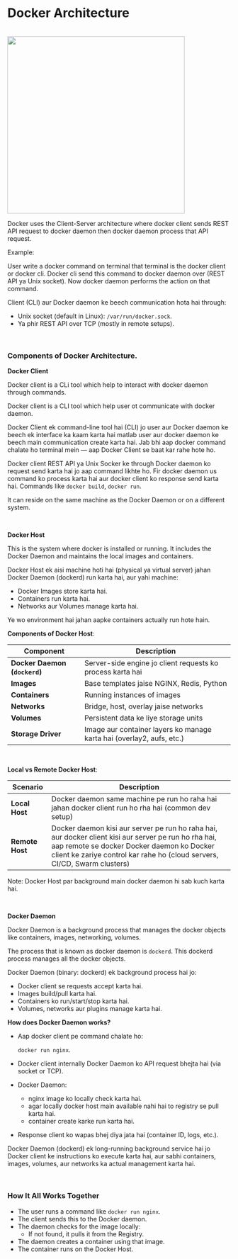 # Docker Architecture

<br>

<img src="https://drive.usercontent.google.com/download?id=100QCMwG8MXrrFYqO9tm2eTPg31Frfnsq" height=400 weight=400>

<br>

Docker uses the Client-Server architecture where docker client sends REST API request to docker daemon then docker daemon process that API request.

Example:

User write a docker command on terminal that terminal is the docker client or docker cli. Docker cli send this command to docker daemon over (REST API ya Unix socket). Now docker daemon performs the action on that command.

Client (CLI) aur Docker daemon ke beech communication hota hai through:
- Unix socket (default in Linux): ```/var/run/docker.sock```.
- Ya phir REST API over TCP (mostly in remote setups).

<br>

### Components of Docker Architecture.

**Docker Client**

Docker client is a CLi tool which help to interact with docker daemon through commands. 

Docker client is a CLI tool which help user ot communicate with docker daemon.

Docker Client ek command-line tool hai (CLI) jo user aur Docker daemon ke beech ek interface ka kaam karta hai matlab user aur docker daemon ke beech main communication create karta hai. Jab bhi aap docker command chalate ho terminal mein — aap Docker Client se baat kar rahe hote ho.

Docker client REST API ya Unix Socker ke through Docker daemon ko request send karta hai jo aap command likhte ho. Fir docker daemon us command ko process karta hai aur docker client ko response send karta hai. Commands like ```docker build```, ```docker run```.

It can reside on the same machine as the Docker Daemon or on a different system.

<br>

**Docker Host**

This is the system where docker is installed or running. It includes the Docker Daemon and maintains the local images and containers.

Docker Host ek aisi machine hoti hai (physical ya virtual server) jahan Docker Daemon (dockerd) run karta hai, aur yahi machine:
- Docker Images store karta hai.
- Containers run karta hai.
- Networks aur Volumes manage karta hai.

Ye wo environment hai jahan aapke containers actually run hote hain.

**Components of Docker Host**:

| Component                        | Description                                                           |
| -------------------------------- | --------------------------------------------------------------------- |
|    **Docker Daemon (`dockerd`)** | Server-side engine jo client requests ko process karta hai            |
|    **Images**                    | Base templates jaise NGINX, Redis, Python                             |
|    **Containers**                | Running instances of images                                           |
|    **Networks**                  | Bridge, host, overlay jaise networks                                  |
|    **Volumes**                   | Persistent data ke liye storage units                                 |
|    **Storage Driver**            | Image aur container layers ko manage karta hai (overlay2, aufs, etc.) |

<br>

**Local vs Remote Docker Host**:

| Scenario        | Description                                                                                                                                        |
| --------------- | -------------------------------------------------------------------------------------------------------------------------------------------------- |
| **Local Host**  | Docker daemon same machine pe run ho raha hai jahan docker client run ho rha hai (common dev setup)                                                      |
| **Remote Host** | Docker daemon kisi aur server pe run ho raha hai, aur docker client kisi aur server pe run ho rha hai, aap remote se docker Docker daemon ko Docker client ke zariye control kar rahe ho (cloud servers, CI/CD, Swarm clusters) |

Note: Docker Host par background main docker daemon hi sab kuch karta hai.

<br>

**Docker Daemon**

Docker Daemon is a background process that manages the docker objects like containers, images, networking, volumes.

The process that is known as docker daemon is ```dockerd```. This dockerd process manages all the docker objects.

Docker Daemon (binary: dockerd) ek background process hai jo:
- Docker client se requests accept karta hai.
- Images build/pull karta hai.
- Containers ko run/start/stop karta hai.
- Volumes, networks aur plugins manage karta hai.

**How does Docker Daemon works?**

- Aap docker client pe command chalate ho:

  ```docker run nginx```.

- Docker client internally Docker Daemon ko API request bhejta hai (via socket or TCP).
- Docker Daemon:
  - nginx image ko locally check karta hai.
  - agar locally docker host main available nahi hai to registry se pull karta hai.
  - container create karke run karta hai.
- Response client ko wapas bhej diya jata hai (container ID, logs, etc.).

Docker Daemon (dockerd) ek long-running background service hai jo Docker client ke instructions ko execute karta hai, aur sabhi containers, images, volumes, aur networks ka actual management karta hai.

<br>

### How It All Works Together

- The user runs a command like ```docker run nginx```.
- The client sends this to the Docker daemon.
- The daemon checks for the image locally:
  - If not found, it pulls it from the Registry.
- The daemon creates a container using that image.
- The container runs on the Docker Host.

